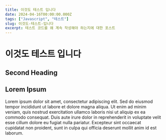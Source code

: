 ```yaml
---
title: 이것도 테스트 입니다
date: 2024-04-16T00:00:00.000Z
tags: ["Javascript", "테스트"]
slug: 이것도-테스트-입니다
excerpt: 테스트 코드를 왜 계속 작성해야 하는지에 대한 포스트
---
```


# 이것도 테스트 입니다

## Second Heading

## Lorem Ipsum

Lorem ipsum dolor sit amet, consectetur adipiscing elit. Sed do eiusmod tempor incididunt ut labore et dolore magna aliqua. Ut enim ad minim veniam, quis nostrud exercitation ullamco laboris nisi ut aliquip ex ea commodo consequat. Duis aute irure dolor in reprehenderit in voluptate velit esse cillum dolore eu fugiat nulla pariatur. Excepteur sint occaecat cupidatat non proident, sunt in culpa qui officia deserunt mollit anim id est laborum.
